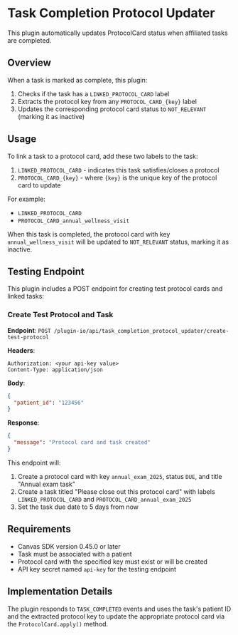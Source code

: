 # Task Completion Protocol Updater

This plugin automatically updates ProtocolCard status when affiliated tasks are completed.

## Overview

When a task is marked as complete, this plugin:

1. Checks if the task has a `LINKED_PROTOCOL_CARD` label
2. Extracts the protocol key from any `PROTOCOL_CARD_{key}` label
3. Updates the corresponding protocol card status to `NOT_RELEVANT` (marking it as inactive)

## Usage

To link a task to a protocol card, add these two labels to the task:

1. `LINKED_PROTOCOL_CARD` - indicates this task satisfies/closes a protocol
2. `PROTOCOL_CARD_{key}` - where `{key}` is the unique key of the protocol card to update

For example:
- `LINKED_PROTOCOL_CARD`
- `PROTOCOL_CARD_annual_wellness_visit`

When this task is completed, the protocol card with key `annual_wellness_visit` will be updated to `NOT_RELEVANT` status, marking it as inactive.

## Testing Endpoint

This plugin includes a POST endpoint for creating test protocol cards and linked tasks:

### Create Test Protocol and Task

**Endpoint**: `POST /plugin-io/api/task_completion_protocol_updater/create-test-protocol`

**Headers**: 
```
Authorization: <your api-key value>
Content-Type: application/json
```

**Body**:
```json
{
  "patient_id": "123456"
}
```

**Response**:
```json
{
  "message": "Protocol card and task created"
}
```

This endpoint will:
1. Create a protocol card with key `annual_exam_2025`, status `DUE`, and title "Annual exam task"
2. Create a task titled "Please close out this protocol card" with labels `LINKED_PROTOCOL_CARD` and `PROTOCOL_CARD_annual_exam_2025`
3. Set the task due date to 5 days from now

## Requirements

- Canvas SDK version 0.45.0 or later
- Task must be associated with a patient
- Protocol card with the specified key must exist or will be created
- API key secret named `api-key` for the testing endpoint

## Implementation Details

The plugin responds to `TASK_COMPLETED` events and uses the task's patient ID and the extracted protocol key to update the appropriate protocol card via the `ProtocolCard.apply()` method.